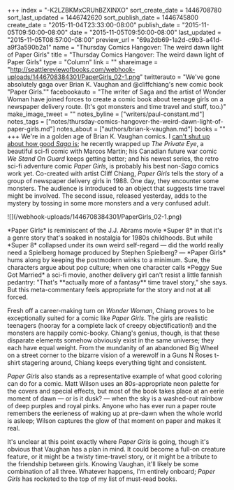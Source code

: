 +++
index = "-K2LZBKMxCRUhBZXINXO"
sort_create_date = 1446708780
sort_last_updated = 1446742620
sort_publish_date = 1446745800
create_date = "2015-11-04T23:33:00-08:00"
publish_date = "2015-11-05T09:50:00-08:00"
date = "2015-11-05T09:50:00-08:00"
last_updated = "2015-11-05T08:57:00-08:00"
preview_url = "69a2db69-1a2d-c9b3-a41d-a9f3a590b2a1"
name = "Thursday Comics Hangover: The weird dawn light of Paper Girls"
title = "Thursday Comics Hangover: The weird dawn light of Paper Girls"
type = "Column"
link = ""
shareimage = "http://seattlereviewofbooks.com/webhook-uploads/1446708384301/PaperGirls_02-1.png"
twitterauto = "We've gone absolutely gaga over Brian K. Vaughan and @cliffchiang's new comic book \"Paper Girls.\""
facebookauto = "The writer of Saga and the artist of Wonder Woman have joined forces to create a comic book about teenage girls on a newspaper delivery route. (It's got monsters and time travel and stuff, too.)"
make_image_tweet = ""
notes_byline = ["writers/paul-constant.md"]
notes_tags = ["notes/thursday-comics-hangover-the-weird-dawn-light-of-paper-girls.md"]
notes_about = ["authors/brian-k-vaughan.md"]
books = ""
+++
We're in a golden age of Brian K. Vaughan comics. I [can't shut up about how good *Saga* is](http://seattlereviewofbooks.com/notes/2015/07/09/thursday-comics-hangover-saga-split-in-two/); he recently wrapped up *The Private Eye*, a beautiful sci-fi comic with Marcos Martin; his Canadian future war comic *We Stand On Guard* keeps getting better; and his newest series, the retro sci-fi adventure comic *Paper Girls*, is probably his best non-*Saga* comics work yet. Co-created with artist Cliff Chiang, *Paper Girls* tells the story of a group of newspaper delivery girls in 1988. One day, they encounter some monsters. The audience is introduced to an object that suggests time travel might be involved. The second issue, released yesterday, adds to the mystery by tossing in some more monsters and a very confused adult. 

<p class="image-left">![](/webhook-uploads/1446708384301/PaperGirls_02-1.png)<p>*Paper Girls* is reminiscent of the J.J. Abrams movie *Super 8* in that it's a genre story that's soaked in nostalgia for 1980s childhoods. But while *Super 8* collapsed under its own weird self-regard — did the world really need a Spielberg homage produced by Stephen Spielberg? — *Paper Girls* hums along by keeping the postmodern winks to a minimum. Sure, the characters argue about pop culture; when one character calls *Peggy Sue Got Married* a sci-fi movie, another delivery girl can't resist a little fannish pedantry: "That's **actually more of a fantasy** time travel story," she says. But this meta-commentary feels appropriate for the story and not at all forced.

Fresh off a career-making turn on *Wonder Woman*, Chiang proves to be exceptionally suited for a comic like *Paper Girls*. The girls are realistic teenagers (hooray for a complete lack of creepy objectification!) and the monsters are happily comic-booky. Chiang's genius, though, is that these disparate elements somehow obviously exist in the same universe; they each have equal weight. From the mundanity of an abandoned Big Wheel on a street corner to the bizarre vision of a werewolf in a Guns N Roses t-shirt stagering around, Chiang keeps everything tight and consistent.

*Paper Girls* also stands as a representative example of what good coloring can do for a comic. Matt Wilson uses an 80s-appropriate neon palette for the covers and special effects, but most of the book takes place at an eerie moment of dawn — or is it dusk? — when the sky is a washed-out rainbow of deep purples and royal pinks. Anyone who has ever run a paper route remembers the eerieness of waking up at pre-dawn when the whole world is asleep; Wilson captures the glow of that moment on paper and makes it real. 

It's unclear at this point exactly where *Paper Girls* is going, though it's obvious that Vaughan has a plan in mind. It could become a full-on creature feature, or it might be a twisty time-travel story, or it might be a tribute to the friendship between girls. Knowing Vaughan, it'll likely be some combination of all three. Whatever happens, I'm entirely onboard; *Paper Girls* has rocketed to the top of my list of must-read books.